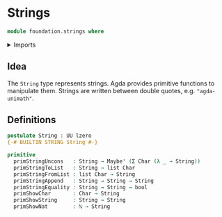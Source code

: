 # Strings

```agda
module foundation.strings where
```

<details><summary>Imports</summary>

```agda
open import elementary-number-theory.natural-numbers

open import foundation.booleans
open import foundation.characters
open import foundation.dependent-pair-types
open import foundation.maybe
open import foundation.universe-levels

open import lists.lists
```

</details>

## Idea

The `String` type represents strings. Agda provides primitive functions to
manipulate them. Strings are written between double quotes, e.g.
`"agda-unimath"`.

## Definitions

```agda
postulate String : UU lzero
{-# BUILTIN STRING String #-}

primitive
  primStringUncons   : String → Maybe' (Σ Char (λ _ → String))
  primStringToList   : String → list Char
  primStringFromList : list Char → String
  primStringAppend   : String → String → String
  primStringEquality : String → String → bool
  primShowChar       : Char → String
  primShowString     : String → String
  primShowNat        : ℕ → String
```
